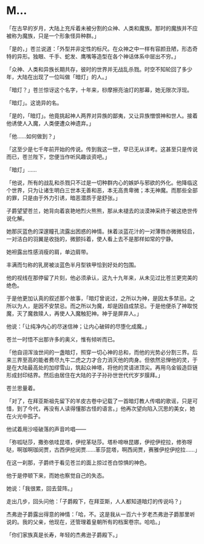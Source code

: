# M…

「在古早的岁月，大陆上充斥着未被分割的众神、人类和魔族。那时的魔族并不应被称为魔族，只是一个形象怪异种群。」

「是的，」苍兰说道：「外型并非定性的标尺。在众神之中一样有容颜丑陋，形态奇特的异形。独眼、千手、蛇发、鹰嘴等造型在各个神话体系中层出不穷。」

「众神、人类和异族长期共存，彼时的世界并无战乱杀戮。时空不知轮回了多少年，大陆在出现了一位叫做「暗灯」的人。」

「暗灯？」苍兰惊讶这个名字，十年来，桫摩擦亮油灯的那幕，她无限次浮现。

「暗灯」。这诡异的名。

「是的，「暗灯」。他竟挑起神人两界对异族的鄙夷，又让异族憎恨神和世人。接着他诱使人入魔，人类便遭众神遗弃。」

「他……如何做到？」

「这至少是七千年前开始的传说。传到我这一世，早已无从详考。这甚至只是传说而已，苍兰陛下，您便当作听风趣谈资吧。」

「暗灯」……

「他说，所有的战乱和杀戮只不过是一切种群内心的嫉妒与邪欲的外化。他降临这个世界，只为让诸生明白三世本无善和恶，本无高贵卑微；本无神魔。而那些全部的罪，只是由于外力引诱，暗恶潜质于是舒张。」

子爵望望苍兰，她背向着哀艳地烈火熊熊，那从未褪去的淡漠神采终于被这绝世传说化解。

她那灰蓝色的深邃瞳孔流露出困惑的神情。抹着淡蓝花汁的一对薄唇亦微微轻启，一对洁白的羽翼是收拢的，微颤抖着，使人看上去不是那样如常的宁静。

她袒露出性感消瘦的肩，单边肩带。

丰满而匀称的乳房被淡蓝色半月型铁甲恰到好处的包围。

他的视线在那停留了片刻，他必须承认，这九十九年来，从未见过比苍兰更完美的绝色。

于是他更加认真的叙述那个故事，「暗灯曾说过，之所以为神，是因太多禁忌。之所以为人，是因不安禁忌。而之所以为魔，却是因自成禁忌。于是他便杀了神取悦魔，灭了魔救赎人，再使人入魔触犯神。神于是屏弃人。」

他说：「让纯净内心的尽迷信神；让内心破碎的尽堕化成魔。」

苍兰一时悟不出那许多的奥义，惟有倾听而已。

「他自诩浑浊世间的一盏暗灯，照穿一切心神的总和，而他的光势必分割三界。后来三界至高的能者费尽九牛二虎之力才合力消灭他的肉身。但依然忌惮他的灵，于是在大陆最高处的加缪雪山，筑起众神塔，将他的灵请进顶尖。再用乌金锻造巨链形成封印结界。然后由居住在大陆的子子孙孙世世代代岁岁膜拜。」

苍兰思量着。

「对了，在拜亚斯祖先留下的羊皮古卷中记载了一首暗灯教人传唱的歌谣，只是可惜，到了今代，再没有人读得懂那古怪的语言。」他再次望向陷入沉思的美女，她在火光中孤孑。

他试着用沙哑破落的声音吟唱——

「弥呱哒莎，撒弥依哇昆塔，伊挖革哒莎。塔朴啼咻昆娜，伊挖伊挖拉，修弥呀哒，啊珈啊珈闵贾，古西伊挖闵贾……革莎昆塔，啊西闵贾，赛雅伊挖伊挖拉……」

在这一刹那，子爵终于看见苍兰的面上掠过苍白惊惧的神色。

他于是停顿下来，而她也察觉自己的失态。

她说：「我很累，回去营阵。」

走出几步，回头问他：「子爵殿下，在拜亚斯，人人都知道暗灯的传说吗？」

杰弗逊子爵露出得意的神情：「哈，不。这是我从一百六十岁老杰弗逊子爵那里听说的。我的父亲，他现在，还管理着皇朝所有的档案卷宗。哈哈。」

「你们家族真是长寿，年轻的杰弗逊子爵殿下。」

